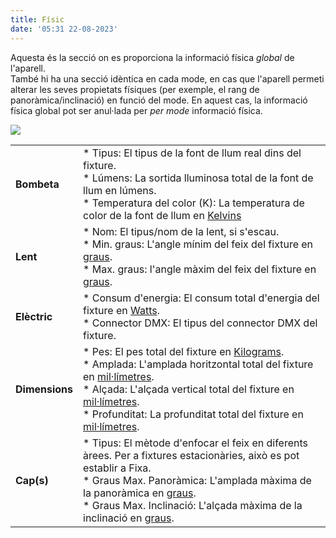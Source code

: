 ```yaml
---
title: Físic
date: '05:31 22-08-2023'
---
```


Aquesta és la secció on es proporciona la informació física _global_ de l'aparell.  
També hi ha una secció idèntica en cada mode, en cas que l'aparell permeti alterar les seves propietats físiques (per exemple, el rang de panoràmica/inclinació) en funció del mode. En aquest cas, la informació física global pot ser anul·lada per _per mode_ informació física.

![](../fixture_editor_physical.png)

|     |     |
| --- | --- |
| **Bombeta** | * Tipus: El tipus de la font de llum real dins del fixture.<br>* Lúmens: La sortida lluminosa total de la font de llum en lúmens.<br>* Temperatura del color (K): La temperatura de color de la font de llum en [Kelvins](https://ca.wikipedia.org/wiki/Temperatura_de_color) |
| **Lent** | * Nom: El tipus/nom de la lent, si s'escau.<br>* Min. graus: L'angle mínim del feix del fixture en [graus](https://ca.wikipedia.org/wiki/Grau_sexagesimal).<br>* Max. graus: l'angle màxim del feix del fixture en [graus](https://ca.wikipedia.org/wiki/Grau_sexagesimal). |
| **Elèctric** | * Consum d'energia: El consum total d'energia del fixture en [Watts](https://ca.wikipedia.org/wiki/Watt).<br>* Connector DMX: El tipus del connector DMX del fixture. |
| **Dimensions** | * Pes: El pes total del fixture en [Kilograms](https://ca.wikipedia.org/wiki/Quilogram).<br>* Amplada: L'amplada horitzontal total del fixture en [mil·límetres](https://ca.wikipedia.org/wiki/Metre#M%C3%BAltiples_i_subm%C3%BAltiples).<br>* Alçada: L'alçada vertical total del fixture en [mil·límetres](https://ca.wikipedia.org/wiki/Metre#M%C3%BAltiples_i_subm%C3%BAltiples).<br>* Profunditat: La profunditat total del fixture en [mil·límetres](https://ca.wikipedia.org/wiki/Metre#M%C3%BAltiples_i_subm%C3%BAltiples). |
| **Cap(s)** | * Tipus: El mètode d'enfocar el feix en diferents àrees. Per a fixtures estacionàries, això es pot establir a Fixa.<br>* Graus Max. Panoràmica: L'amplada màxima de la panoràmica en [graus](https://ca.wikipedia.org/wiki/Grau_sexagesimal).<br>* Graus Max. Inclinació: L'alçada màxima de la inclinació en [graus](https://ca.wikipedia.org/wiki/Grau_sexagesimal). |
